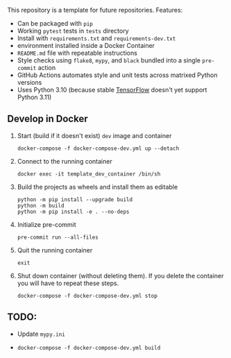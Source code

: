 This repository is a template for future repositories.  Features:
- Can be packaged with `pip`
- Working `pytest` tests in `tests` directory
- Install with `requirements.txt` and `requirements-dev.txt`
- environment installed inside a Docker Container
- `README.md` file with repeatable instructions
- Style checks using `flake8`, `mypy`, and `black` bundled into a single `pre-commit` action
- GitHub Actions automates style and unit tests across matrixed Python versions
- Uses Python 3.10 (because stable [TensorFlow](https://www.tensorflow.org/install/pip) doesn't yet support Python 3.11)

## Develop in Docker
1. Start (build if it doesn't exist) `dev` image and container
    ```
    docker-compose -f docker-compose-dev.yml up --detach
    ```
2. Connect to the running container
    ```
    docker exec -it template_dev_container /bin/sh
    ```
3. Build the projects as wheels and install them as editable
    ```
    python -m pip install --upgrade build
    python -m build
    python -m pip install -e . --no-deps
    ```
4. Initialize pre-commit
    ```
    pre-commit run --all-files
    ```
5. Quit the running container
    ```
    exit
    ```
6. Shut down container (without deleting them). If you delete the container you will have to repeat these steps.
    ```
    docker-compose -f docker-compose-dev.yml stop
    ```

## TODO:
* Update `mypy.ini`

* `docker-compose -f docker-compose-dev.yml build`
